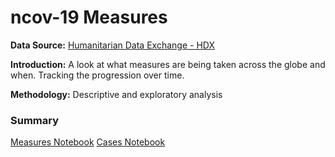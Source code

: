 # ncov-19 Measures

**Data Source:** [Humanitarian Data Exchange - HDX](https://data.humdata.org/dataset/novel-coronavirus-2019-ncov-cases)

**Introduction:** A look at what measures are being taken across the globe and when. Tracking the progression over time.

**Methodology:** Descriptive and exploratory analysis 

### Summary
[Measures Notebook](https://nbviewer.jupyter.org/github/bilha-analytics/DataSaysWhat/blob/545efccb2cfcd382197c2c7323383a61bbf53f1f/ncov19/quick_view_covid-19.ipynb) 
[Cases Notebook](https://nbviewer.jupyter.org/github/bilha-analytics/DataSaysWhat/blob/fb748cda60ae52e805d66206a7d9a9de66c37fe8/ncov19/cases_over_time.ipynb)


